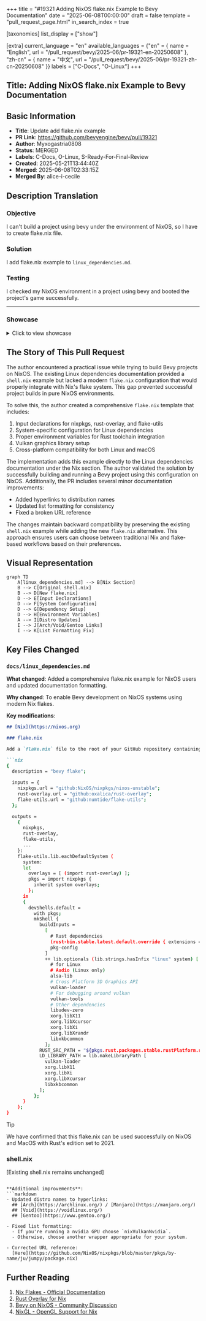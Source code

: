 +++
title = "#19321 Adding NixOS flake.nix Example to Bevy Documentation"
date = "2025-06-08T00:00:00"
draft = false
template = "pull_request_page.html"
in_search_index = true

[taxonomies]
list_display = ["show"]

[extra]
current_language = "en"
available_languages = {"en" = { name = "English", url = "/pull_request/bevy/2025-06/pr-19321-en-20250608" }, "zh-cn" = { name = "中文", url = "/pull_request/bevy/2025-06/pr-19321-zh-cn-20250608" }}
labels = ["C-Docs", "O-Linux"]
+++

## Title: Adding NixOS flake.nix Example to Bevy Documentation

## Basic Information
- **Title**: Update add flake.nix example
- **PR Link**: https://github.com/bevyengine/bevy/pull/19321
- **Author**: Myxogastria0808
- **Status**: MERGED
- **Labels**: C-Docs, O-Linux, S-Ready-For-Final-Review
- **Created**: 2025-05-21T13:44:40Z
- **Merged**: 2025-06-08T02:33:15Z
- **Merged By**: alice-i-cecile

## Description Translation
### Objective

I can't build a project using bevy under the environment of NixOS, so I have to create flake.nix file.

### Solution

I add flake.nix example to `linux_dependencies.md`.

### Testing

I checked my NixOS environment in a project using bevy and booted the project's game successfully.

---

### Showcase

<details>
  <summary>Click to view showcase</summary>

1. Create a GitHub project using bevy.
2. Add a flake.nix file.
3.  Commit to add this file to the GitHub repository.
4. Run `nix develop`

</details>

## The Story of This Pull Request

The author encountered a practical issue while trying to build Bevy projects on NixOS. The existing Linux dependencies documentation provided a `shell.nix` example but lacked a modern `flake.nix` configuration that would properly integrate with Nix's flake system. This gap prevented successful project builds in pure NixOS environments.

To solve this, the author created a comprehensive `flake.nix` template that includes:
1. Input declarations for nixpkgs, rust-overlay, and flake-utils
2. System-specific configuration for Linux dependencies
3. Proper environment variables for Rust toolchain integration
4. Vulkan graphics library setup
5. Cross-platform compatibility for both Linux and macOS

The implementation adds this example directly to the Linux dependencies documentation under the Nix section. The author validated the solution by successfully building and running a Bevy project using this configuration on NixOS. Additionally, the PR includes several minor documentation improvements:
- Added hyperlinks to distribution names
- Updated list formatting for consistency
- Fixed a broken URL reference

The changes maintain backward compatibility by preserving the existing `shell.nix` example while adding the new `flake.nix` alternative. This approach ensures users can choose between traditional Nix and flake-based workflows based on their preferences.

## Visual Representation

```mermaid
graph TD
    A[linux_dependencies.md] --> B[Nix Section]
    B --> C[Original shell.nix]
    B --> D[New flake.nix]
    D --> E[Input Declarations]
    D --> F[System Configuration]
    D --> G[Dependency Setup]
    D --> H[Environment Variables]
    A --> I[Distro Updates]
    I --> J[Arch/Void/Gentoo Links]
    I --> K[List Formatting Fix]
```

## Key Files Changed

### `docs/linux_dependencies.md`

**What changed**: Added a comprehensive flake.nix example for NixOS users and updated documentation formatting.

**Why changed**: To enable Bevy development on NixOS systems using modern Nix flakes.

**Key modifications**:

```markdown
## [Nix](https://nixos.org)

### flake.nix

Add a `flake.nix` file to the root of your GitHub repository containing:

```nix
{
  description = "bevy flake";

  inputs = {
    nixpkgs.url = "github:NixOS/nixpkgs/nixos-unstable";
    rust-overlay.url = "github:oxalica/rust-overlay";
    flake-utils.url = "github:numtide/flake-utils";
  };

  outputs =
    {
      nixpkgs,
      rust-overlay,
      flake-utils,
      ...
    }:
    flake-utils.lib.eachDefaultSystem (
      system:
      let
        overlays = [ (import rust-overlay) ];
        pkgs = import nixpkgs {
          inherit system overlays;
        };
      in
      {
        devShells.default =
          with pkgs;
          mkShell {
            buildInputs =
              [
                # Rust dependencies
                (rust-bin.stable.latest.default.override { extensions = [ "rust-src" ]; })
                pkg-config
              ]
              ++ lib.optionals (lib.strings.hasInfix "linux" system) [
                # for Linux
                # Audio (Linux only)
                alsa-lib
                # Cross Platform 3D Graphics API
                vulkan-loader
                # For debugging around vulkan
                vulkan-tools
                # Other dependencies
                libudev-zero
                xorg.libX11
                xorg.libXcursor
                xorg.libXi
                xorg.libXrandr
                libxkbcommon
              ];
            RUST_SRC_PATH = "${pkgs.rust.packages.stable.rustPlatform.rustLibSrc}";
            LD_LIBRARY_PATH = lib.makeLibraryPath [
              vulkan-loader
              xorg.libX11
              xorg.libXi
              xorg.libXcursor
              libxkbcommon
            ];
          };
      }
    );
}
```

> [!TIP]
> We have confirmed that this flake.nix can be used successfully on NixOS and MacOS with Rust's edition set to 2021.

### shell.nix

[Existing shell.nix remains unchanged]
```

**Additional improvements**:
```markdown
- Updated distro names to hyperlinks:
  ## [Arch](https://archlinux.org/) / [Manjaro](https://manjaro.org/)
  ## [Void](https://voidlinux.org/)
  ## [Gentoo](https://www.gentoo.org/)

- Fixed list formatting:
  - If you're running a nvidia GPU choose `nixVulkanNvidia`.
  - Otherwise, choose another wrapper appropriate for your system.

- Corrected URL reference:
  [Here](https://github.com/NixOS/nixpkgs/blob/master/pkgs/by-name/ju/jumpy/package.nix)
```

## Further Reading
1. [Nix Flakes - Official Documentation](https://nixos.wiki/wiki/Flakes)
2. [Rust Overlay for Nix](https://github.com/oxalica/rust-overlay)
3. [Bevy on NixOS - Community Discussion](https://github.com/bevyengine/bevy/discussions/3423)
4. [NixGL - OpenGL Support for Nix](https://github.com/nix-community/nixGL)